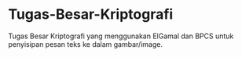 # Tugas-Besar-Kriptografi
Tugas Besar Kriptografi yang menggunakan ElGamal dan BPCS untuk penyisipan pesan teks ke dalam gambar/image.
